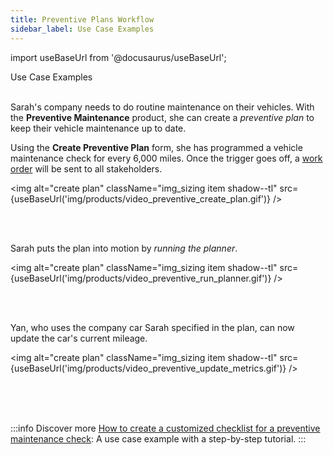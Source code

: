 ```yaml
---
title: Preventive Plans Workflow
sidebar_label: Use Case Examples
---
```


import useBaseUrl from '@docusaurus/useBaseUrl'; 

<span className="hero__title">Use Case Examples</span>
<br/>
<br/>


Sarah's company needs to do routine maintenance on their vehicles. With the **Preventive Maintenance** product, she can create a _preventive plan_ to keep their vehicle maintenance up to date. 

<div className="alert alert--primary">

Using the **Create Preventive Plan** form, she has programmed a vehicle maintenance check for every 6,000 miles. Once the trigger goes off, a [work order](/docs/products/workflows/work_orders/related-product/pm/overview_intro) will be sent to all stakeholders.

<img alt="create plan" className="img_sizing item shadow--tl" src={useBaseUrl('img/products/video_preventive_create_plan.gif')} />
<br/>

</div>
<br/>
<br/>

<div className="alert alert--primary">

Sarah puts the plan into motion by _running the planner_.

<img alt="create plan" className="img_sizing item shadow--tl" src={useBaseUrl('img/products/video_preventive_run_planner.gif')} />
<br/>

</div>
<br/>
<br/>

<div className="alert alert--primary">

Yan, who uses the company car Sarah specified in the plan, can now update the car's current mileage.

<img alt="create plan" className="img_sizing item shadow--tl" src={useBaseUrl('img/products/video_preventive_update_metrics.gif')} />
<br/>
<br/>

</div>
<br/>
<br/>

:::info Discover more
[How to create a customized checklist for a preventive maintenance check](/docs/products/setup/customization_examples/survey_pm): A use case example with a step-by-step tutorial.
:::